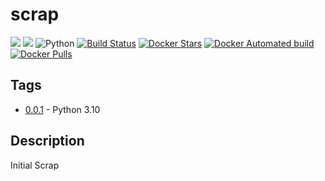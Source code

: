 # scrap

[![](https://images.microbadger.com/badges/image/matshareyourscript/scrap.svg)](https://microbadger.com/images/matshareyourscript/scrap)
[![](https://images.microbadger.com/badges/version/matshareyourscript/scrap.svg)](https://microbadger.com/images/matshareyourscript/scrap)
![Python](https://img.shields.io/badge/Python-3.10-yellow)
[![Build Status](https://travis-ci.org/mat-shareyourscript/scrap.svg?branch=main)](https://travis-ci.org/mat-shareyourscript/scrap)
[![Docker Stars](https://img.shields.io/docker/stars/matshareyourscript/scrap.svg?style=flat)](https://hub.docker.com/r/matshareyourscript/scrap/)
[![Docker Automated build](https://img.shields.io/docker/automated/matshareyourscript/scrap.svg?style=flat)]()
[![Docker Pulls](https://img.shields.io/docker/pulls/matshareyourscript/scrap.svg)]()

## Tags

* [0.0.1](http://github.com/mat-shareyourscript/django-cos/releases/tag/0.0.1) - Python 3.10

## Description

Initial Scrap
